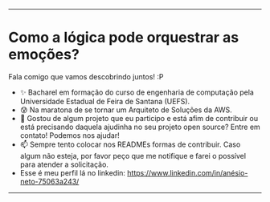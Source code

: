 <hr>
<h1>Como a lógica pode orquestrar as emoções?</h1>
Fala comigo que vamos descobrindo juntos! :P

<!--
**AnesioSousa/AnesioSousa** is a ✨ _special_ ✨ repository because its `README.md` (this file) appears on your GitHub profile.

Here are some ideas to get you started:
-->
- ✨ Bacharel em formação do curso de engenharia de computação pela Universidade Estadual de Feira de Santana (UEFS).
- 😰 Na maratona de se tornar um Arquiteto de Soluções da AWS.
- 👯 Gostou de algum projeto que eu participo e está afim de contribuir ou está precisando daquela ajudinha no seu projeto open source? Entre em contato! Podemos nos ajudar! 
- 📫 Sempre tento colocar nos READMEs formas de contribuir. Caso algum não esteja, por favor peço que me notifique e farei o possível para atender a solicitação.
-  Esse é meu perfil lá no linkedin: <https://www.linkedin.com/in/anésio-neto-75063a243/>

<hr>

